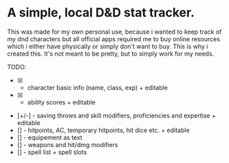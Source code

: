 # A simple, local D&D stat tracker.

This was made for my own personal use, because i wanted to keep track of my dnd characters but all official apps required me to buy online resources which i either have physically or simply don't want to buy. This is why i created this. It's not meant to be pretty, but to simply work for my needs.

TODO:
- [X] - character basic info (name, class, exp) + editable
- [X] - ability scores + editable
- [+/-] - saving throws and skill modifiers, proficiencies and expertise + editable
- [] - hitpoints, AC, temporary hitpoints, hit dice etc. + editable
- [] - equipement as text
- [] - weapons and hit/dmg modifiers
- [] - spell list + spell slots